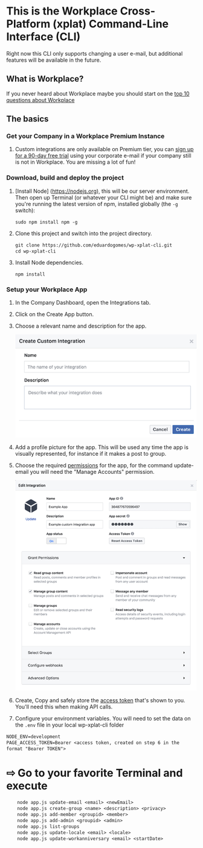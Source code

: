 # This is the Workplace Cross-Platform (xplat) Command-Line Interface (CLI)

Right now this CLI only supports changing a user e-mail, but additional features will be available in the future.

## What is Workplace?

If you never heard about Workplace maybe you should start on the [top 10 questions about Workplace](https://workplaceblog.fb.com/news/workplace-questions/)

## The basics

### Get your Company in a Workplace Premium Instance

1. Custom integrations are only available on Premium tier, you can [sign up for a 90-day free trial](https://www.facebook.com/workplace/pricing/) using your corporate e-mail if your company still is not in Workplace. You are missing a lot of fun!


### Download, build and deploy the project

1. [Install Node]  (https://nodejs.org), this will be our server environment. Then open up Terminal (or whatever your CLI might be) and make sure you're running the latest version of npm, installed globally (the ```-g``` switch):

    ```
    sudo npm install npm -g
    ```

2. Clone this project and switch into the project directory.

    ```
    git clone https://github.com/eduardogomes/wp-xplat-cli.git
    cd wp-xplat-cli
    ```

3. Install Node dependencies.

    ```
    npm install
    ```

### Setup your Workplace App

1. In the Company Dashboard, open the Integrations tab.
2. Click on the Create App button.
3. Choose a relevant name and description for the app.

    ![Create a new Workplace App](/public/img/documentation-img/create_new_integration.png)

4. Add a profile picture for the app. This will be used any time the app is visually represented, for instance if it makes a post to group.
5. Choose the required [permissions](https://developers.facebook.com/docs/workplace/integrations/custom-integrations/permissions) for the app, for the command update-email you will need the "Manage Accounts" permission.

    ![Create a new Workplace App](/public/img/documentation-img/application-permissions.png)

6. Create, Copy and safely store the [access token](https://developers.facebook.com/docs/workplace/integrations/custom-integrations/permissions#appaccesstoken) that's shown to you. You'll need this when making API calls.

7. Configure your environment variables. You will need to set the data on the ```.env``` file in your local wp-xplat-cli folder

```
NODE_ENV=development
PAGE_ACCESS_TOKEN=Bearer <access token, created on step 6 in the format "Bearer TOKEN">
```

# ⇨ Go to your favorite Terminal and execute

```
    node app.js update-email <email> <newEmail>              
    node app.js create-group <name> <description> <privacy>  
    node app.js add-member <groupid> <member>                
    node app.js add-admin <groupid> <admin>   
    node app.js list-groups      
    node app.js update-locale <email> <locale>
    node app.js update-workanniversary <email> <startDate>   
```
